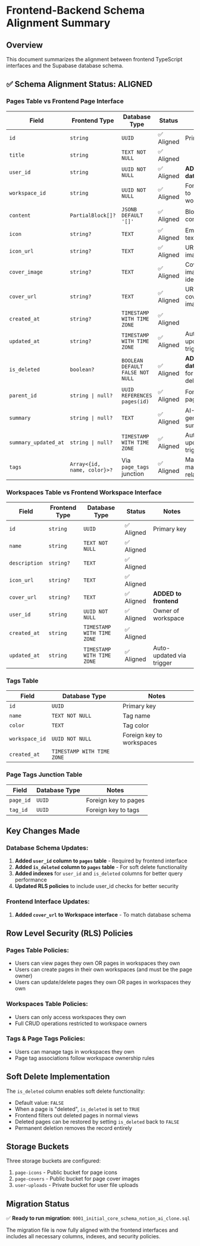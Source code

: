 # Frontend-Backend Schema Alignment Summary

## Overview

This document summarizes the alignment between frontend TypeScript interfaces and the Supabase database schema.

## ✅ Schema Alignment Status: ALIGNED

### **Pages Table vs Frontend Page Interface**

| Field                | Frontend Type               | Database Type                    | Status     | Notes                                 |
| -------------------- | --------------------------- | -------------------------------- | ---------- | ------------------------------------- |
| `id`                 | `string`                    | `UUID`                           | ✅ Aligned | Primary key                           |
| `title`              | `string`                    | `TEXT NOT NULL`                  | ✅ Aligned |                                       |
| `user_id`            | `string`                    | `UUID NOT NULL`                  | ✅ Aligned | **ADDED to database**                 |
| `workspace_id`       | `string`                    | `UUID NOT NULL`                  | ✅ Aligned | Foreign key to workspaces             |
| `content`            | `PartialBlock[]?`           | `JSONB DEFAULT '[]'`             | ✅ Aligned | BlockNote content                     |
| `icon`               | `string?`                   | `TEXT`                           | ✅ Aligned | Emoji or text icon                    |
| `icon_url`           | `string?`                   | `TEXT`                           | ✅ Aligned | URL to icon image                     |
| `cover_image`        | `string?`                   | `TEXT`                           | ✅ Aligned | Cover image identifier                |
| `cover_url`          | `string?`                   | `TEXT`                           | ✅ Aligned | URL to cover image                    |
| `created_at`         | `string?`                   | `TIMESTAMP WITH TIME ZONE`       | ✅ Aligned |                                       |
| `updated_at`         | `string?`                   | `TIMESTAMP WITH TIME ZONE`       | ✅ Aligned | Auto-updated via trigger              |
| `is_deleted`         | `boolean?`                  | `BOOLEAN DEFAULT FALSE NOT NULL` | ✅ Aligned | **ADDED to database** for soft delete |
| `parent_id`          | `string \| null?`           | `UUID REFERENCES pages(id)`      | ✅ Aligned | For nested pages                      |
| `summary`            | `string \| null?`           | `TEXT`                           | ✅ Aligned | AI-generated summary                  |
| `summary_updated_at` | `string \| null?`           | `TIMESTAMP WITH TIME ZONE`       | ✅ Aligned | Auto-updated via trigger              |
| `tags`               | `Array<{id, name, color}>?` | Via `page_tags` junction         | ✅ Aligned | Many-to-many relationship             |

### **Workspaces Table vs Frontend Workspace Interface**

| Field         | Frontend Type | Database Type              | Status     | Notes                    |
| ------------- | ------------- | -------------------------- | ---------- | ------------------------ |
| `id`          | `string`      | `UUID`                     | ✅ Aligned | Primary key              |
| `name`        | `string`      | `TEXT NOT NULL`            | ✅ Aligned |                          |
| `description` | `string?`     | `TEXT`                     | ✅ Aligned |                          |
| `icon_url`    | `string?`     | `TEXT`                     | ✅ Aligned |                          |
| `cover_url`   | `string?`     | `TEXT`                     | ✅ Aligned | **ADDED to frontend**    |
| `user_id`     | `string`      | `UUID NOT NULL`            | ✅ Aligned | Owner of workspace       |
| `created_at`  | `string`      | `TIMESTAMP WITH TIME ZONE` | ✅ Aligned |                          |
| `updated_at`  | `string`      | `TIMESTAMP WITH TIME ZONE` | ✅ Aligned | Auto-updated via trigger |

### **Tags Table**

| Field          | Database Type              | Notes                     |
| -------------- | -------------------------- | ------------------------- |
| `id`           | `UUID`                     | Primary key               |
| `name`         | `TEXT NOT NULL`            | Tag name                  |
| `color`        | `TEXT`                     | Tag color                 |
| `workspace_id` | `UUID NOT NULL`            | Foreign key to workspaces |
| `created_at`   | `TIMESTAMP WITH TIME ZONE` |                           |

### **Page Tags Junction Table**

| Field     | Database Type | Notes                |
| --------- | ------------- | -------------------- |
| `page_id` | `UUID`        | Foreign key to pages |
| `tag_id`  | `UUID`        | Foreign key to tags  |

## Key Changes Made

### Database Schema Updates:

1. **Added `user_id` column to `pages` table** - Required by frontend interface
2. **Added `is_deleted` column to `pages` table** - For soft delete functionality
3. **Added indexes** for `user_id` and `is_deleted` columns for better query performance
4. **Updated RLS policies** to include user_id checks for better security

### Frontend Interface Updates:

1. **Added `cover_url` to Workspace interface** - To match database schema

## Row Level Security (RLS) Policies

### Pages Table Policies:

- Users can view pages they own OR pages in workspaces they own
- Users can create pages in their own workspaces (and must be the page owner)
- Users can update/delete pages they own OR pages in workspaces they own

### Workspaces Table Policies:

- Users can only access workspaces they own
- Full CRUD operations restricted to workspace owners

### Tags & Page Tags Policies:

- Users can manage tags in workspaces they own
- Page tag associations follow workspace ownership rules

## Soft Delete Implementation

The `is_deleted` column enables soft delete functionality:

- Default value: `FALSE`
- When a page is "deleted", `is_deleted` is set to `TRUE`
- Frontend filters out deleted pages in normal views
- Deleted pages can be restored by setting `is_deleted` back to `FALSE`
- Permanent deletion removes the record entirely

## Storage Buckets

Three storage buckets are configured:

1. `page-icons` - Public bucket for page icons
2. `page-covers` - Public bucket for page cover images
3. `user-uploads` - Private bucket for user file uploads

## Migration Status

✅ **Ready to run migration**: `0001_initial_core_schema_notion_ai_clone.sql`

The migration file is now fully aligned with the frontend interfaces and includes all necessary columns, indexes, and security policies.
